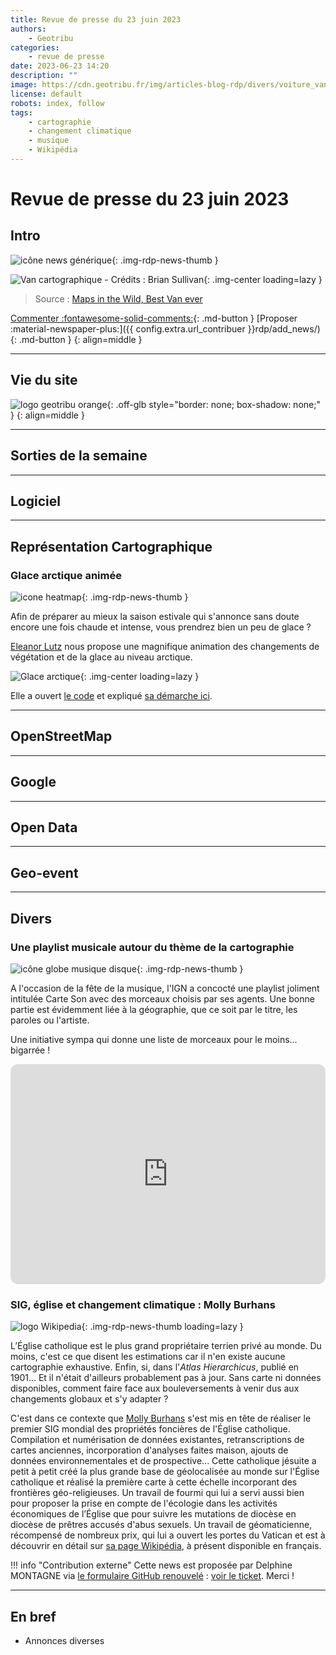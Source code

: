 ```yaml
---
title: Revue de presse du 23 juin 2023
authors:
    - Geotribu
categories:
    - revue de presse
date: 2023-06-23 14:20
description: ""
image: https://cdn.geotribu.fr/img/articles-blog-rdp/divers/voiture_van_cartographique.png
license: default
robots: index, follow
tags:
    - cartographie
    - changement climatique
    - musique
    - Wikipédia
---
```


# Revue de presse du 23 juin 2023

## Intro

![icône news générique](https://cdn.geotribu.fr/img/internal/icons-rdp-news/news.png "icône news générique"){: .img-rdp-news-thumb }

![Van cartographique - Crédits : Brian Sullivan](https://cdn.geotribu.fr/img/articles-blog-rdp/divers/voiture_van_cartographique.png){: .img-center loading=lazy }

> Source : [Maps in the Wild, Best Van ever](https://mappery.org/best-van-ever/)

[Commenter :fontawesome-solid-comments:](#__comments){: .md-button }
[Proposer :material-newspaper-plus:]({{ config.extra.url_contribuer }}rdp/add_news/){: .md-button }
{: align=middle }

----

## Vie du site

![logo geotribu orange](https://cdn.geotribu.fr/img/internal/charte/geotribu_logo_rectangle_384x80.png "logo geotribu orange"){: .off-glb style="border: none; box-shadow: none;" }
{: align=middle }

----

## Sorties de la semaine

----

## Logiciel

----

## Représentation Cartographique

### Glace arctique animée

![icone heatmap](https://cdn.geotribu.fr/img/internal/icons-rdp-news/heatmap.png "Icône heatmap"){: .img-rdp-news-thumb }

Afin de préparer au mieux la saison estivale qui s'annonce sans doute encore une fois chaude et intense, vous prendrez bien un peu de glace ?

[Eleanor Lutz](https://eleanorlutz.com/work) nous propose une magnifique animation des changements de végétation et de la glace au niveau arctique.

![Glace arctique](https://cdn.geotribu.fr/img/articles-blog-rdp/glace_arctique.gif){: .img-center loading=lazy }

Elle a ouvert [le code](https://eleanorlutz.com/work) et expliqué [sa démarche ici](https://eleanorlutz.com/animated-seasons-of-arctic-ice).

----

## OpenStreetMap

----

## Google

----

## Open Data

----

## Geo-event

----

## Divers

### Une playlist musicale autour du thème de la cartographie

![icône globe musique disque](https://cdn.geotribu.fr/img/internal/icons-rdp-news/musique_disque.png "icône globe musique disque"){: .img-rdp-news-thumb }

A l'occasion de la fête de la musique, l'IGN a concocté une playlist joliment intitulée Carte Son avec des morceaux choisis par ses agents. Une bonne partie est évidemment liée à la géographie, que ce soit par le titre, les paroles ou l'artiste.

Une initiative sympa qui donne une liste de morceaux pour le moins... bigarrée !

<iframe style="border-radius:12px" src="https://open.spotify.com/embed/playlist/45UAaR16ZIhCvfmKpyHaLo?utm_source=generator" width="100%" height="352" frameBorder="0" allowfullscreen="" allow="autoplay; clipboard-write; encrypted-media; fullscreen; picture-in-picture" loading="lazy"></iframe>

### SIG, église et changement climatique : Molly Burhans

![logo Wikipedia](https://cdn.geotribu.fr/img/logos-icones/divers/wikipedia.png "logo Wikipedia"){: .img-rdp-news-thumb loading=lazy }

L’Église catholique est le plus grand propriétaire terrien privé au monde. Du moins, c'est ce que disent les estimations car il n'en existe aucune cartographie exhaustive. Enfin, si, dans l'_Atlas Hierarchicus_, publié en 1901... Et il n'était d'ailleurs probablement pas à jour. Sans carte ni données disponibles, comment faire face aux bouleversements à venir dus aux changements globaux et s'y adapter ?

C'est dans ce contexte que [Molly Burhans](https://fr.wikipedia.org/wiki/Molly_Burhans) s'est mis en tête de réaliser le premier SIG mondial des propriétés foncières de l'Église catholique. Compilation et numérisation de données existantes, retranscriptions de cartes anciennes, incorporation d'analyses faites maison, ajouts de données environnementales et de prospective... Cette catholique jésuite a petit à petit créé la plus grande base de géolocalisée au monde sur l'Église catholique et réalisé la première carte à cette échelle incorporant des frontières géo-religieuses. Un travail de fourmi qui lui a servi aussi bien pour proposer la prise en compte de l'écologie dans les activités économiques de l’Église que pour suivre les mutations de diocèse en diocèse de prêtres accusés d'abus sexuels.
Un travail de géomaticienne, récompensé de nombreux prix, qui lui a ouvert les portes du Vatican et est à découvrir en détail sur [sa page Wikipédia](https://fr.wikipedia.org/wiki/Molly_Burhans), à présent disponible en français.

!!! info "Contribution externe"
    Cette news est proposée par Delphine MONTAGNE via [le formulaire GitHub renouvelé](https://github.com/geotribu/website/issues/new?assignees=Guts&labels=contribution+externe%2Crdp%2Ctriage&template=RDP_NEWS.yml) : [voir le ticket](https://github.com/geotribu/website/issues/949). Merci !

----

## En bref

- Annonces diverses
